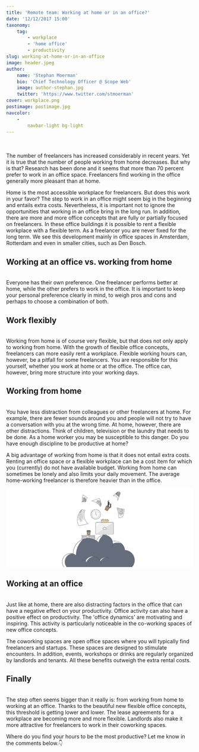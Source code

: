 ```yaml
---
title: 'Remote team: Working at home or in an office?'
date: '12/12/2017 15:00'
taxonomy:
    tag:
        - workplace
        - 'home office'
        - productivity
slug: working-at-home-or-in-an-office
image: header.jpeg
author:
    name: 'Stephan Moerman'
    bio: 'Chief Technology Officer @ Scope Web'
    image: author-stephan.jpg
    twitter: 'https://www.twitter.com/stmoerman'
cover: workplace.png
postimage: postimage.jpg
navcolor:
    -
        navbar-light bg-light
---
```


<br>
<br>
The number of freelancers has increased considerably in recent years. Yet it is true that the number of people working from home decreases. But why is that? Research has been done and it seems that more than 70 percent prefer to work in an office space. Freelancers find working in the office generally more pleasant than at home.

Home is the most accessible workplace for freelancers. But does this work in your favor? The step to work in an office might seem big in the beginning and entails extra costs. Nevertheless, it is important not to ignore the opportunities that working in an office bring in the long run. In addition, there are more and more office concepts that are fully or partially focused on freelancers. In these office buildings it is possible to rent a flexible workplace with a flexible term. As a freelancer you are never fixed for the long term. We see this development mainly in office spaces in Amsterdam, Rotterdam and even in smaller cities, such as Den Bosch.


## Working at an office vs. working from home
<br>
Everyone has their own preference. One freelancer performs better at home, while the other prefers to work in the office. It is important to keep your personal preference clearly in mind, to weigh pros and cons and perhaps to choose a combination of both.

## Work flexibly
<br>
Working from home is of course very flexible, but that does not only apply to working from home. With the growth of flexible office concepts, freelancers can more easily rent a workplace. Flexible working hours can, however, be a pitfall for some freelancers. You are responsible for this yourself, whether you work at home or at the office. The office can, however, bring more structure into your working days.

## Working from home
<br>
You have less distraction from colleagues or other freelancers at home. For example, there are fewer sounds around you and people will not try to have a conversation with you at the wrong time. At home, however, there are other distractions. Think of children, television or the laundry that needs to be done. As a home worker you may be susceptible to this danger. Do you have enough discipline to be productive at home?

A big advantage of working from home is that it does not entail extra costs. Renting an office space or a flexible workplace can be a cost item for which you (currently) do not have available budget. Working from home can sometimes be lonely and also limits your daily movement. The average home-working freelancer is therefore heavier than in the office.

![Office noise causes stress](a1-stress.png)

## Working at an office
<br>
Just like at home, there are also distracting factors in the office that can have a negative effect on your productivity. Office activity can also have a positive effect on productivity. The 'office dynamics' are motivating and inspiring. This activity is particularly noticeable in the co-working spaces of new office concepts.

The coworking spaces are open office spaces where you will typically find freelancers and startups. These spaces are designed to stimulate encounters. In addition, events, workshops or drinks are regularly organized by landlords and tenants. All these benefits outweigh the extra rental costs.

## Finally
<br>
The step often seems bigger than it really is: from working from home to working at an office. Thanks to the beautiful new flexible office concepts, this threshold is getting lower and lower. The lease agreements for a workplace are becoming more and more flexible. Landlords also make it more attractive for freelancers to work in their coworking spaces.

Where do you find your hours to be the most productive? Let me know in the comments below.👇